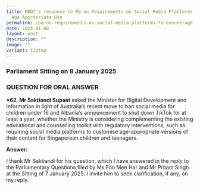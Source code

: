 ```yaml
---
title: MDDI's response to PQ on Requirements on Social Media Platforms to Ensure
  Age Appropriate Use
permalink: /pq-on-requirements-on-social-media-platforms-to-ensure-age-appropriate-use/
date: 2025-01-08
layout: post
description: ""
image: ""
variant: tiptap
---
```

<h3>Parliament Sitting on 8 January 2025</h3>
<h3>QUESTION FOR ORAL ANSWER</h3>
<p><strong>*62. Mr Saktiandi Supaat </strong>asked the Minister for Digital
Development and Information in light of Australia’s recent move to ban
social media for children under 16 and Albania’s announcement to shut down
TikTok for at least a year, whether the Ministry is considering complementing
the existing educational and counselling toolkit with regulatory interventions,
such as requiring social media platforms to customise age-appropriate versions
of their content for Singaporean children and teenagers.</p>
<p><strong>Answer: </strong>
</p>
<p>I thank Mr Saktiandi for his question, which I have answered in the reply
to the Parliamentary Questions filed by Ms Foo Mee Har and Mr Pritam Singh
at the Sitting of 7 January 2025. I invite him to seek clarification, if
any, on my reply.</p>